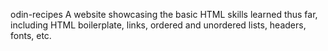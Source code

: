 odin-recipes
A website showcasing the basic HTML skills learned thus far, including HTML boilerplate, links, ordered and unordered lists, headers, fonts, etc.
